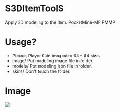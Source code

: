 # S3DItemToolS
Apply 3D modeling to the item.
PocketMine-MP PMMP

# Usage?
- Please, Player Skin imagesize 64 * 64 size.
- image/ Put modeling image file in folder.
- models/ Put modeling json file in folder.
- skins/ Don't touch the folder.

# Image
![](https://raw.githubusercontent.com/GodVas/S3DItemToolS/master/image.jpg)
